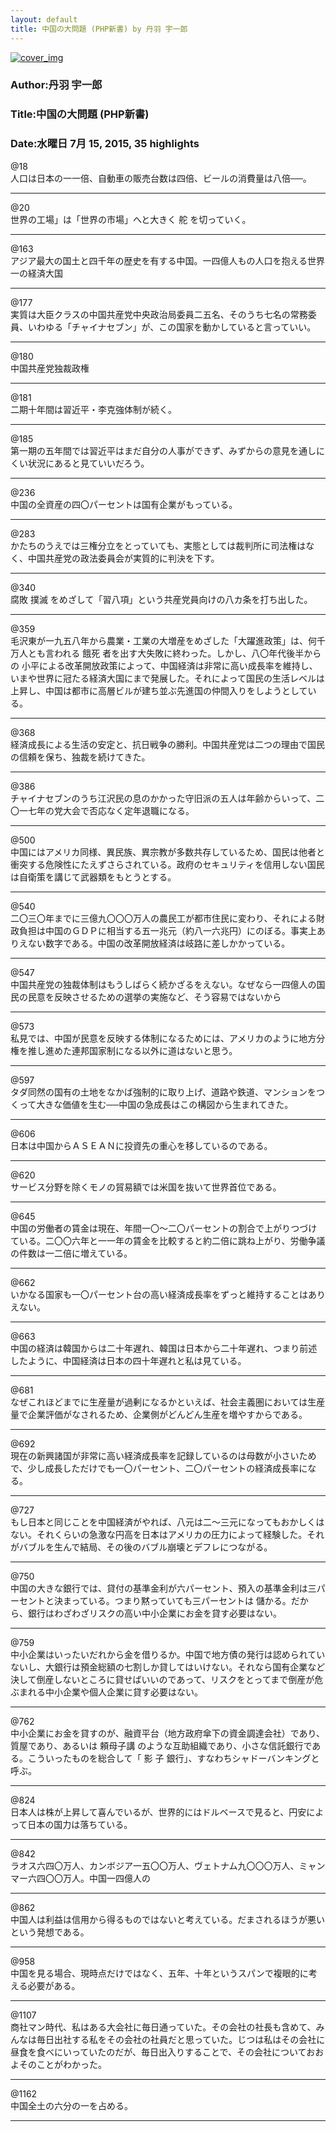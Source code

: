```yaml
---
layout: default
title: 中国の大問題 (PHP新書) by 丹羽 宇一郎
---
```


[![cover_img](http://images-jp.amazon.com/images/P/B00LM73ERG.09.MZZZZZZZ.jpg)](https://www.amazon.co.jp/dp/B00LM73ERG)  
### Author:丹羽 宇一郎  
### Title:中国の大問題 (PHP新書)  
### Date:水曜日 7月 15, 2015, 35 highlights
  
@18  
人口は日本の一一倍、自動車の販売台数は四倍、ビールの消費量は八倍──。  
***
  
@20  
世界の工場」は「世界の市場」へと大きく 舵 を切っていく。  
***
  
@163  
アジア最大の国土と四千年の歴史を有する中国。一四億人もの人口を抱える世界一の経済大国  
***
  
@177  
実質は大臣クラスの中国共産党中央政治局委員二五名、そのうち七名の常務委員、いわゆる「チャイナセブン」が、この国家を動かしていると言っていい。  
***
  
@180  
中国共産党独裁政権  
***
  
@181  
二期十年間は習近平・李克強体制が続く。  
***
  
@185  
第一期の五年間では習近平はまだ自分の人事ができず、みずからの意見を通しにくい状況にあると見ていいだろう。  
***
  
@236  
中国の全資産の四〇パーセントは国有企業がもっている。  
***
  
@283  
かたちのうえでは三権分立をとっていても、実態としては裁判所に司法権はなく、中国共産党の政法委員会が実質的に判決を下す。  
***
  
@340  
腐敗 撲滅 をめざして「習八項」という共産党員向けの八カ条を打ち出した。  
***
  
@359  
毛沢東が一九五八年から農業・工業の大増産をめざした「大躍進政策」は、何千万人とも言われる 餓死 者を出す大失敗に終わった。しかし、八〇年代後半からの 小平による改革開放政策によって、中国経済は非常に高い成長率を維持し、いまや世界に冠たる経済大国にまで発展した。それによって国民の生活レベルは上昇し、中国は都市に高層ビルが建ち並ぶ先進国の仲間入りをしようとしている。  
***
  
@368  
経済成長による生活の安定と、抗日戦争の勝利。中国共産党は二つの理由で国民の信頼を保ち、独裁を続けてきた。  
***
  
@386  
チャイナセブンのうち江沢民の息のかかった守旧派の五人は年齢からいって、二〇一七年の党大会で否応なく定年退職になる。  
***
  
@500  
中国にはアメリカ同様、異民族、異宗教が多数共存しているため、国民は他者と衝突する危険性にたえずさらされている。政府のセキュリティを信用しない国民は自衛策を講じて武器類をもとうとする。  
***
  
@540  
二〇三〇年までに三億九〇〇〇万人の農民工が都市住民に変わり、それによる財政負担は中国のＧＤＰに相当する五一兆元（約八一六兆円）にのぼる。事実上ありえない数字である。中国の改革開放経済は岐路に差しかかっている。  
***
  
@547  
中国共産党の独裁体制はもうしばらく続かざるをえない。なぜなら一四億人の国民の民意を反映させるための選挙の実施など、そう容易ではないから  
***
  
@573  
私見では、中国が民意を反映する体制になるためには、アメリカのように地方分権を推し進めた連邦国家制になる以外に道はないと思う。  
***
  
@597  
タダ同然の国有の土地をなかば強制的に取り上げ、道路や鉄道、マンションをつくって大きな価値を生む──中国の急成長はこの構図から生まれてきた。  
***
  
@606  
日本は中国からＡＳＥＡＮに投資先の重心を移しているのである。  
***
  
@620  
サービス分野を除くモノの貿易額では米国を抜いて世界首位である。  
***
  
@645  
中国の労働者の賃金は現在、年間一〇～二〇パーセントの割合で上がりつづけている。二〇〇六年と一一年の賃金を比較すると約二倍に跳ね上がり、労働争議の件数は一二倍に増えている。  
***
  
@662  
いかなる国家も一〇パーセント台の高い経済成長率をずっと維持することはありえない。  
***
  
@663  
中国の経済は韓国からは二十年遅れ、韓国は日本から二十年遅れ、つまり前述したように、中国経済は日本の四十年遅れと私は見ている。  
***
  
@681  
なぜこれほどまでに生産量が過剰になるかといえば、社会主義圏においては生産量で企業評価がなされるため、企業側がどんどん生産を増やすからである。  
***
  
@692  
現在の新興諸国が非常に高い経済成長率を記録しているのは母数が小さいためで、少し成長しただけでも一〇パーセント、二〇パーセントの経済成長率になる。  
***
  
@727  
もし日本と同じことを中国経済がやれば、八元は二～三元になってもおかしくはない。それくらいの急激な円高を日本はアメリカの圧力によって経験した。それがバブルを生んで結局、その後のバブル崩壊とデフレにつながる。  
***
  
@750  
中国の大きな銀行では、貸付の基準金利が六パーセント、預入の基準金利は三パーセントと決まっている。つまり黙っていても三パーセントは 儲かる。だから、銀行はわざわざリスクの高い中小企業にお金を貸す必要はない。  
***
  
@759  
中小企業はいったいだれから金を借りるか。中国で地方債の発行は認められていないし、大銀行は預金総額の七割しか貸してはいけない。それなら国有企業など決して倒産しないところに貸せばいいのであって、リスクをとってまで倒産が危ぶまれる中小企業や個人企業に貸す必要はない。  
***
  
@762  
中小企業にお金を貸すのが、融資平台（地方政府傘下の資金調達会社）であり、質屋であり、あるいは 頼母子講 のような互助組織であり、小さな信託銀行である。こういったものを総合して「 影 子 銀行」、すなわちシャドーバンキングと呼ぶ。  
***
  
@824  
日本人は株が上昇して喜んでいるが、世界的にはドルベースで見ると、円安によって日本の国力は落ちている。  
***
  
@842  
ラオス六四〇万人、カンボジア一五〇〇万人、ヴェトナム九〇〇〇万人、ミャンマー六四〇〇万人。中国一四億人の  
***
  
@862  
中国人は利益は信用から得るものではないと考えている。だまされるほうが悪いという発想である。  
***
  
@958  
中国を見る場合、現時点だけではなく、五年、十年というスパンで複眼的に考える必要がある。  
***
  
@1107  
商社マン時代、私はある大会社に毎日通っていた。その会社の社長も含めて、みんなは毎日出社する私をその会社の社員だと思っていた。じつは私はその会社に昼食を食べにいっていたのだが、毎日出入りすることで、その会社についておおよそのことがわかった。  
***
  
@1162  
中国全土の六分の一を占める。  
***